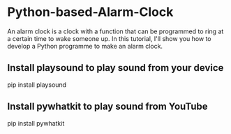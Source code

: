 # Python-based-Alarm-Clock
An alarm clock is a clock with a function that can be programmed to ring at a certain time to wake someone up. In this tutorial, I'll show you how to develop a Python programme to make an alarm clock.

## Install playsound to play sound from your device
pip install playsound   

## Install pywhatkit to play sound from YouTube
pip install pywhatkit

